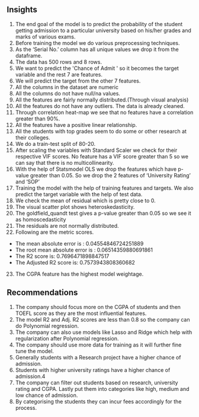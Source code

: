 

## Insights 



1. The end goal of the model is to predict the probability of the student getting admission to a particular university based on his/her grades and marks of various exams.
2. Before training the model we do various preprocessing techniques.
3. As the ‘Serial No.’ column has all unique values we drop it from the dataframe.
4. The data has 500 rows and 8 rows.
5. We want to predict the 'Chance of Admit ' so it becomes the target variable and the rest 7 are features.
6. We will predict the target from the other 7 features.
7. All the columns in the dataset are numeric
8. All the columns do not have null/na values.
9. All the features are fairly normally distributed.(Through visual analysis)
10. All the features do not have any outliers. The data is already cleaned.
11. Through correlation heat-map we see that no features have a correlation greater than 90%.
12. All the features have a positive linear relationship.
13. All the students with top grades seem to do some or other research at their colleges.
14. We do a train-test split of 80-20.
15. After scaling the variables with Standard Scaler we check for their respective VIF scores. No feature has a VIF score greater than 5 so we can say that there is no multicollinearity.
16. With the help of Statsmodel OLS we drop the features which have p-value greater than 0.05. So we drop the 2 features of ‘University Rating’ and ‘SOP’
17. Training the model with the help of training features and targets. We also predict the target variable with the help of test data.
18. We check the mean of residual which is pretty close to 0.
19. The visual scatter plot shows heteroskedasticity.
20. The goldfield_quandt test gives a p-value greater than 0.05 so we see it as homoscedasticity
21. The residuals are not normally distributed.
22. Following are the metric scores.
* The mean absolute error is : 0.04554846724251889
* The root mean absolute error is : 0.06514359880691861
* The R2 score is:  0.7696471898847517
* The Adjusted R2 score is:  0.7573943808360682
23. The CGPA feature has the highest model weightage.


## Recommendations



1. The company should focus more on the CGPA of students and then TOEFL score as they are the most influential features.
2. The model R2 and Adj. R2 scores are less than 0.8 so the company can do Polynomial regression.
3. The company can also use models like Lasso and Ridge which help with regularization after Polynomial regression.
4. The company should use more data for training as it will further fine tune the model.
5. Generally students with a Research project have a higher chance of admission.
6. Students with higher university ratings have a higher chance of admission.4
7. The company can filter out students based on research, university rating and CGPA. Lastly put them into categories like high, medium and low chance of admission.
8. By categorising the students they can incur fees accordingly for the process.